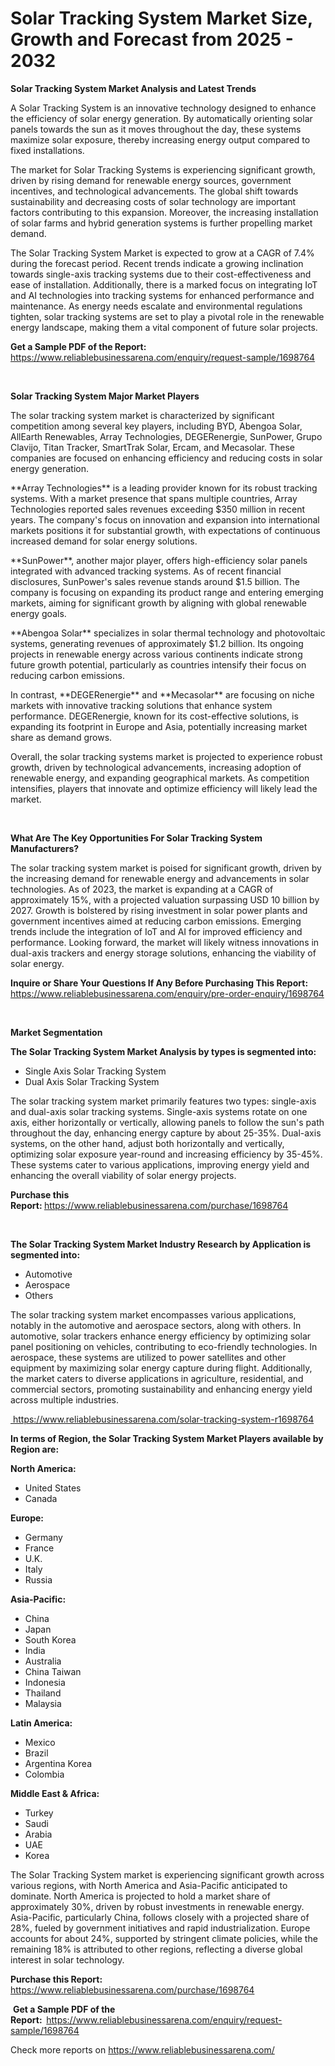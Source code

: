 <p><h1>Solar Tracking System Market Size, Growth and Forecast from 2025 - 2032</h1></p><p><strong>Solar Tracking System Market Analysis and Latest Trends</strong></p>
<p><p>A Solar Tracking System is an innovative technology designed to enhance the efficiency of solar energy generation. By automatically orienting solar panels towards the sun as it moves throughout the day, these systems maximize solar exposure, thereby increasing energy output compared to fixed installations. </p><p>The market for Solar Tracking Systems is experiencing significant growth, driven by rising demand for renewable energy sources, government incentives, and technological advancements. The global shift towards sustainability and decreasing costs of solar technology are important factors contributing to this expansion. Moreover, the increasing installation of solar farms and hybrid generation systems is further propelling market demand.</p><p>The Solar Tracking System Market is expected to grow at a CAGR of 7.4% during the forecast period. Recent trends indicate a growing inclination towards single-axis tracking systems due to their cost-effectiveness and ease of installation. Additionally, there is a marked focus on integrating IoT and AI technologies into tracking systems for enhanced performance and maintenance. As energy needs escalate and environmental regulations tighten, solar tracking systems are set to play a pivotal role in the renewable energy landscape, making them a vital component of future solar projects.</p></p>
<p><strong>Get a Sample PDF of the Report:&nbsp;</strong> <a href="https://www.reliablebusinessarena.com/enquiry/request-sample/1698764?utm_campaign=2315&utm_medium=2&utm_source=Github&utm_content=ia&utm_term=19022025&utm_id=solar-tracking-system">https://www.reliablebusinessarena.com/enquiry/request-sample/1698764</a></p>
<p>&nbsp;</p>
<p><strong>Solar Tracking System Major Market Players</strong></p>
<p><p>The solar tracking system market is characterized by significant competition among several key players, including BYD, Abengoa Solar, AllEarth Renewables, Array Technologies, DEGERenergie, SunPower, Grupo Clavijo, Titan Tracker, SmartTrak Solar, Ercam, and Mecasolar. These companies are focused on enhancing efficiency and reducing costs in solar energy generation.</p><p>**Array Technologies** is a leading provider known for its robust tracking systems. With a market presence that spans multiple countries, Array Technologies reported sales revenues exceeding $350 million in recent years. The company's focus on innovation and expansion into international markets positions it for substantial growth, with expectations of continuous increased demand for solar energy solutions.</p><p>**SunPower**, another major player, offers high-efficiency solar panels integrated with advanced tracking systems. As of recent financial disclosures, SunPower's sales revenue stands around $1.5 billion. The company is focusing on expanding its product range and entering emerging markets, aiming for significant growth by aligning with global renewable energy goals.</p><p>**Abengoa Solar** specializes in solar thermal technology and photovoltaic systems, generating revenues of approximately $1.2 billion. Its ongoing projects in renewable energy across various continents indicate strong future growth potential, particularly as countries intensify their focus on reducing carbon emissions.</p><p>In contrast, **DEGERenergie** and **Mecasolar** are focusing on niche markets with innovative tracking solutions that enhance system performance. DEGERenergie, known for its cost-effective solutions, is expanding its footprint in Europe and Asia, potentially increasing market share as demand grows. </p><p>Overall, the solar tracking systems market is projected to experience robust growth, driven by technological advancements, increasing adoption of renewable energy, and expanding geographical markets. As competition intensifies, players that innovate and optimize efficiency will likely lead the market.</p></p>
<p>&nbsp;</p>
<p><strong>What Are The Key Opportunities For Solar Tracking System Manufacturers?</strong></p>
<p><p>The solar tracking system market is poised for significant growth, driven by the increasing demand for renewable energy and advancements in solar technologies. As of 2023, the market is expanding at a CAGR of approximately 15%, with a projected valuation surpassing USD 10 billion by 2027. Growth is bolstered by rising investment in solar power plants and government incentives aimed at reducing carbon emissions. Emerging trends include the integration of IoT and AI for improved efficiency and performance. Looking forward, the market will likely witness innovations in dual-axis trackers and energy storage solutions, enhancing the viability of solar energy.</p></p>
<p><strong>Inquire or Share Your Questions If Any Before Purchasing This Report:</strong> <a href="https://www.reliablebusinessarena.com/enquiry/pre-order-enquiry/1698764?utm_campaign=2315&utm_medium=2&utm_source=Github&utm_content=ia&utm_term=19022025&utm_id=solar-tracking-system">https://www.reliablebusinessarena.com/enquiry/pre-order-enquiry/1698764</a></p>
<p>&nbsp;</p>
<p><strong>Market Segmentation</strong></p>
<p><strong>The Solar Tracking System Market Analysis by types is segmented into:</strong></p>
<p><ul><li>Single Axis Solar Tracking System</li><li>Dual Axis Solar Tracking System</li></ul></p>
<p><p>The solar tracking system market primarily features two types: single-axis and dual-axis solar tracking systems. Single-axis systems rotate on one axis, either horizontally or vertically, allowing panels to follow the sun's path throughout the day, enhancing energy capture by about 25-35%. Dual-axis systems, on the other hand, adjust both horizontally and vertically, optimizing solar exposure year-round and increasing efficiency by 35-45%. These systems cater to various applications, improving energy yield and enhancing the overall viability of solar energy projects.</p></p>
<p><strong>Purchase this Report:&nbsp;</strong><a href="https://www.reliablebusinessarena.com/purchase/1698764?utm_campaign=2315&utm_medium=2&utm_source=Github&utm_content=ia&utm_term=19022025&utm_id=solar-tracking-system">https://www.reliablebusinessarena.com/purchase/1698764</a></p>
<p>&nbsp;</p>
<p><strong>The Solar Tracking System Market Industry Research by Application is segmented into:</strong></p>
<p><ul><li>Automotive</li><li>Aerospace</li><li>Others</li></ul></p>
<p><p>The solar tracking system market encompasses various applications, notably in the automotive and aerospace sectors, along with others. In automotive, solar trackers enhance energy efficiency by optimizing solar panel positioning on vehicles, contributing to eco-friendly technologies. In aerospace, these systems are utilized to power satellites and other equipment by maximizing solar energy capture during flight. Additionally, the market caters to diverse applications in agriculture, residential, and commercial sectors, promoting sustainability and enhancing energy yield across multiple industries.</p></p>
<p><a href="https://www.reliablebusinessarena.com/solar-tracking-system-r1698764?utm_campaign=2315&utm_medium=2&utm_source=Github&utm_content=ia&utm_term=19022025&utm_id=solar-tracking-system">&nbsp;https://www.reliablebusinessarena.com/solar-tracking-system-r1698764</a></p>
<p><strong>In terms of Region, the Solar Tracking System Market Players available by Region are:</strong></p>
<p>
    <p> <strong> North America: </strong>
        <ul>
            <li>United States</li>
            <li>Canada</li>
        </ul>
        </p> 
    <p> <strong> Europe: </strong>
        <ul>
            <li>Germany</li>
            <li>France</li>
            <li>U.K.</li>
            <li>Italy</li>
            <li>Russia</li>
        </ul>
        </p> 
    <p> <strong> Asia-Pacific: </strong>
        <ul>
            <li>China</li>
            <li>Japan</li>
            <li>South Korea</li>
            <li>India</li>
            <li>Australia</li>
            <li>China Taiwan</li>
            <li>Indonesia</li>
            <li>Thailand</li>
            <li>Malaysia</li>
        </ul>
        </p> 
    <p> <strong> Latin America: </strong>
        <ul>
            <li>Mexico</li>
            <li>Brazil</li>
            <li>Argentina Korea</li>
            <li>Colombia</li>
        </ul>
        </p> 
    <p> <strong> Middle East & Africa: </strong>
        <ul>
            <li>Turkey</li>
            <li>Saudi</li>
            <li>Arabia</li>
            <li>UAE</li>
            <li>Korea</li>
        </ul>
    </p>
    </p>
<p><p>The Solar Tracking System market is experiencing significant growth across various regions, with North America and Asia-Pacific anticipated to dominate. North America is projected to hold a market share of approximately 30%, driven by robust investments in renewable energy. Asia-Pacific, particularly China, follows closely with a projected share of 28%, fueled by government initiatives and rapid industrialization. Europe accounts for about 24%, supported by stringent climate policies, while the remaining 18% is attributed to other regions, reflecting a diverse global interest in solar technology.</p></p>
<p><strong>Purchase this Report: </strong><a href="https://www.reliablebusinessarena.com/purchase/1698764?utm_campaign=2315&utm_medium=2&utm_source=Github&utm_content=ia&utm_term=19022025&utm_id=solar-tracking-system">https://www.reliablebusinessarena.com/purchase/1698764</a></p>
<p>&nbsp;<strong>Get a Sample PDF of the Report:&nbsp;&nbsp;</strong><a href="https://www.reliablebusinessarena.com/enquiry/request-sample/1698764?utm_campaign=2315&utm_medium=2&utm_source=Github&utm_content=ia&utm_term=19022025&utm_id=solar-tracking-system">https://www.reliablebusinessarena.com/enquiry/request-sample/1698764</a></p>
<p><strong></strong></p>
<p>Check more reports on <a href="https://www.reliablebusinessarena.com/?utm_campaign=2315&utm_medium=2&utm_source=Github&utm_content=ia&utm_term=19022025&utm_id=solar-tracking-system">https://www.reliablebusinessarena.com/</a></p>